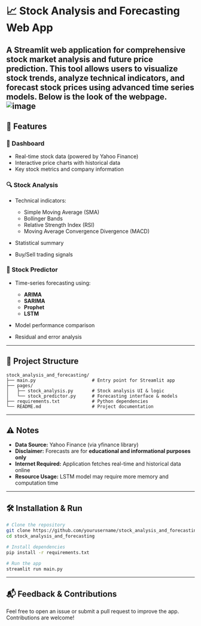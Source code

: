 # 📈 Stock Analysis and Forecasting Web App

A **Streamlit** web application for comprehensive stock market analysis and future price prediction. This tool allows users to visualize stock trends, analyze technical indicators, and forecast stock prices using advanced time series models. Below is the look of the webpage.
![image](https://github.com/user-attachments/assets/850f5fc3-8fd1-49a2-9ec0-0e114d1d7054)
---

## 🚀 Features

### 🧭 Dashboard

* Real-time stock data (powered by Yahoo Finance)
* Interactive price charts with historical data
* Key stock metrics and company information

### 🔍 Stock Analysis

* Technical indicators:

  * Simple Moving Average (SMA)
  * Bollinger Bands
  * Relative Strength Index (RSI)
  * Moving Average Convergence Divergence (MACD)
* Statistical summary
* Buy/Sell trading signals

### 🔮 Stock Predictor

* Time-series forecasting using:

  * **ARIMA**
  * **SARIMA**
  * **Prophet**
  * **LSTM**
* Model performance comparison
* Residual and error analysis

---

## 📁 Project Structure

```
stock_analysis_and_forecasting/
├── main.py                     # Entry point for Streamlit app
├── pages/
│   ├── stock_analysis.py       # Stock analysis UI & logic
│   └── stock_predictor.py      # Forecasting interface & models
├── requirements.txt            # Python dependencies
└── README.md                   # Project documentation
```

---

## ⚠️ Notes

* **Data Source:** Yahoo Finance (via yfinance library)
* **Disclaimer:** Forecasts are for **educational and informational purposes only**
* **Internet Required:** Application fetches real-time and historical data online
* **Resource Usage:** LSTM model may require more memory and computation time

---

## 🛠️ Installation & Run

```bash
# Clone the repository
git clone https://github.com/yourusername/stock_analysis_and_forecasting.git
cd stock_analysis_and_forecasting

# Install dependencies
pip install -r requirements.txt

# Run the app
streamlit run main.py
```

---

## 📬 Feedback & Contributions

Feel free to open an issue or submit a pull request to improve the app. Contributions are welcome!
